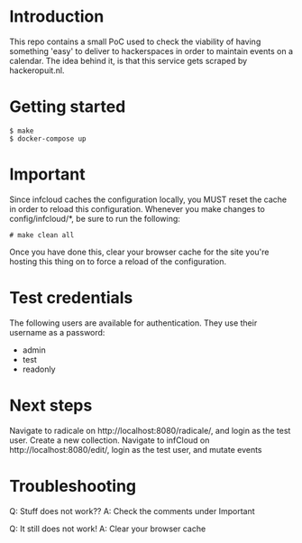 # Introduction
This repo contains a small PoC used to check the viability of having something 'easy' to deliver to hackerspaces in order to maintain events on a calendar. The idea behind it, is that this service gets scraped by hackeropuit.nl.

# Getting started
~~~~
$ make
$ docker-compose up
~~~~

# Important
Since infcloud caches the configuration locally, you MUST reset the cache in order to reload this configuration. Whenever you make changes to config/infcloud/*, be sure to run the following:
~~~~
# make clean all
~~~~
Once you have done this, clear your browser cache for the site you're hosting this thing on to force a reload of the configuration.

# Test credentials
The following users are available for authentication. They use their username as a password:
- admin
- test
- readonly

# Next steps
Navigate to radicale on http://localhost:8080/radicale/, and login as the test user. Create a new collection.
Navigate to infCloud on http://localhost:8080/edit/, login as the test user, and mutate events

# Troubleshooting
Q: Stuff does not work??
A: Check the comments under Important

Q: It still does not work!
A: Clear your browser cache